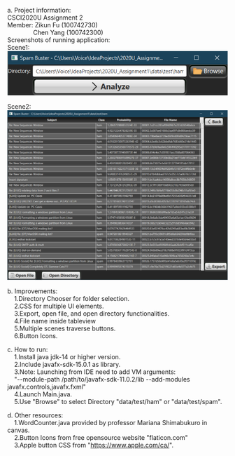 a. Project information: \
CSCI2020U Assignment 2\
Member: Zikun Fu (100742730)\
&nbsp;&nbsp;&nbsp;&nbsp;&nbsp;&nbsp;&nbsp;&nbsp;&nbsp;&nbsp;&nbsp;&nbsp;&nbsp;&nbsp;&nbsp;Chen Yang (100742300)\
Screenshots of running application:\
Scene1:\
![alt text](https://github.com/ZikunFu/CSCI2020U_Assignment1/blob/master/src/sample/resources/App_screenshot_1.png)

Scene2:\
![alt text](https://github.com/ZikunFu/CSCI2020U_Assignment1/blob/master/src/sample/resources/App_screenshot_2.png)

b. Improvements: \
&nbsp;&nbsp;&nbsp;&nbsp;1.Directory Chooser for folder selection.\
&nbsp;&nbsp;&nbsp;&nbsp;2.CSS for multiple UI elements.\
&nbsp;&nbsp;&nbsp;&nbsp;3.Export, open file, and open directory functionalities.\
&nbsp;&nbsp;&nbsp;&nbsp;4.File name inside tableview\
&nbsp;&nbsp;&nbsp;&nbsp;5.Multiple scenes traverse buttons.\
&nbsp;&nbsp;&nbsp;&nbsp;6.Button Icons.

c. How to run: \
&nbsp;&nbsp;&nbsp;&nbsp;1.Install java jdk-14 or higher version.\
&nbsp;&nbsp;&nbsp;&nbsp;2.Include javafx-sdk-15.0.1 as library.\
&nbsp;&nbsp;&nbsp;&nbsp;3.Note: Launching from IDE need to add VM arguments:\
&nbsp;&nbsp;&nbsp;&nbsp;"--module-path /path/to/javafx-sdk-11.0.2/lib --add-modules javafx.controls,javafx.fxml"\
&nbsp;&nbsp;&nbsp;&nbsp;4.Launch Main.java.\
&nbsp;&nbsp;&nbsp;&nbsp;5.Use "Browse" to select Directory "data/test/ham" or "data/test/spam".

d. Other resources: \
&nbsp;&nbsp;&nbsp;&nbsp;1.WordCounter.java provided by professor Mariana Shimabukuro in canvas.\
&nbsp;&nbsp;&nbsp;&nbsp;2.Button Icons from free opensource website "flaticon.com"\
&nbsp;&nbsp;&nbsp;&nbsp;3.Apple button CSS from "https://www.apple.com/ca/".